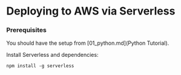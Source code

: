 # Deploying to AWS via Serverless

### Prerequisites

You should have the setup from [01_python.md](Python Tutorial).

Install Serverless and dependencies:

```
npm install -g serverless
```

### 
